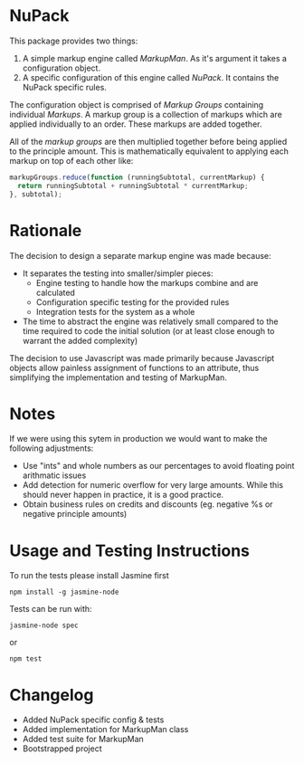 NuPack
======

This package provides two things:
1. A simple markup engine called *MarkupMan*.  As it's argument it takes a configuration object.
2. A specific configuration of this engine called *NuPack*.  It contains the NuPack specific rules.

The configuration object is comprised of *Markup Groups* containing individual *Markups*.  A markup group is a collection of markups which are applied individually to an order.  These markups are added together.

All of the *markup groups* are then multiplied together before being applied to the principle amount.  This is mathematically equivalent to applying each markup on top of each other like:
```javascript
markupGroups.reduce(function (runningSubtotal, currentMarkup) {
  return runningSubtotal + runningSubtotal * currentMarkup;
}, subtotal);
```

Rationale
============
The decision to design a separate markup engine was made because:

- It separates the testing into smaller/simpler pieces:
  - Engine testing to handle how the markups combine and are calculated
  - Configuration specific testing for the provided rules
  - Integration tests for the system as a whole
- The time to abstract the engine was relatively small compared to the time required to code the initial solution (or at least close enough to warrant the added complexity)

The decision to use Javascript was made primarily because Javascript objects allow painless assignment of functions to an attribute, thus simplifying the implementation and testing of MarkupMan.

Notes
============
If we were using this sytem in production we would want to make the following adjustments:
- Use "ints" and whole numbers as our percentages to avoid floating point arithmatic issues
- Add detection for numeric overflow for very large amounts. While this should never happen in practice, it is a good practice.
- Obtain business rules on credits and discounts (eg. negative %s or negative principle amounts)


Usage and Testing Instructions
============
To run the tests please install Jasmine first
```
npm install -g jasmine-node
```

Tests can be run with:
```
jasmine-node spec
```
or
```
npm test
```


Changelog
============

- Added NuPack specific config & tests
- Added implementation for MarkupMan class
- Added test suite for MarkupMan
- Bootstrapped project
